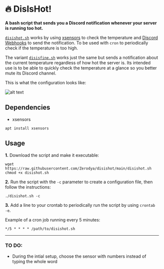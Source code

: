 # 🔥 DisIsHot!
**A bash script that sends you a Discord notification whenever your server is running too hot.**

[`disishot.sh`](https://github.com/Zerodya/disishot/blob/main/disishot.sh) works by using [xsensors](https://packages.debian.org/bullseye/xsensors) to check the temperature and [Discord Webhooks](https://support.discord.com/hc/en-us/articles/228383668-Intro-to-Webhooks) to send the notification. To be used with `cron` to periodically check if the temperature is too high.

The variant [`disisfine.sh`](https://github.com/Zerodya/disishot/blob/main/disisfine.sh) works just the same but sends a notification about the current temperature regardless of how hot the server is. Its intended use is to be able to quickly check the temperature at a glance so you better mute its Discord channel.

This is what the configuration looks like:

![alt text](https://github.com/Zerodya/disishot/blob/main/configuration.png?raw=true)

## Dependencies
- xsensors

`apt install xsensors`

## Usage
**1.** Download the script and make it executable:
```
wget https://raw.githubusercontent.com/Zerodya/disishot/main/disishot.sh
chmod +x disishot.sh
```

**2.** Run the script with the `-c` parameter to create a configuration file, then follow the instructions:
```
./disishot.sh -c
```

**3.** Add a line to your crontab to periodically run the script by using `crontab -e`.

Example of a cron job running every 5 minutes:
```
*/5 * * * * /path/to/disishot.sh
```
***
### TO DO:
- During the intial setup, choose the sensor with numbers instead of typing the whole word
